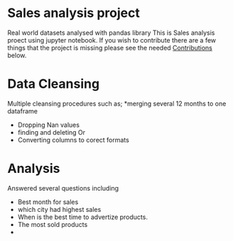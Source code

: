 # Sales analysis project
Real world datasets analysed with pandas library
This is Sales analysis proect using jupyter notebook.
If you wish to contribute there are a few things that the project is missing please see the needed [Contributions](#Contributions) below. 





# Data Cleansing 

Multiple cleansing procedures such as;
*merging several 12 months to one dataframe 
* Dropping Nan values
* finding and deleting Or
* Converting columns to corect formats




# Analysis
Answered several questions including


* Best month for sales
* which city had highest sales
* When is the best time to advertize products.
* The most sold products
*


  
